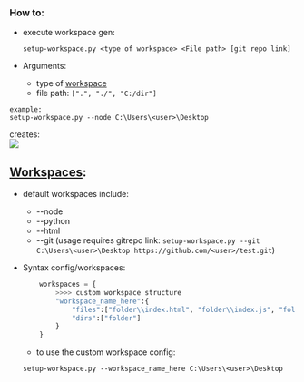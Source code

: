 ### How to:

-   execute workspace gen:

    `setup-workspace.py <type of workspace> <File path> [git repo link]`

-   Arguments:
    -   type of [workspace](https://github.com/xNaCly/setup-workspace/blob/master/src/workspaces.py)
    -   file path: `[".", "./", "C:/dir"]`

```
example:
setup-workspace.py --node C:\Users\<user>\Desktop
```

creates:
<br>
<kbd>
<img src=https://cdn.discordapp.com/attachments/638844015084568597/749205800035287070/unknown.png />
</kbd>

## [Workspaces](https://github.com/xNaCly/setup-workspace/blob/master/src/workspaces.py):

-   default workspaces include:

    -   --node
    -   --python
    -   --html
    -   --git (usage requires gitrepo link: `setup-workspace.py --git C:\Users\<user>\Desktop https://github.com/<user>/test.git`)

-   Syntax config/workspaces:
    ```python
        workspaces = {
            >>>> custom workspace structure
            "workspace_name_here":{
                "files":["folder\\index.html", "folder\\index.js", "folder\\style.css"],
                "dirs":["folder"]
            }
        }
    ```
    -   to use the custom workspace config:
    ```
    setup-workspace.py --workspace_name_here C:\Users\<user>\Desktop
    ```
